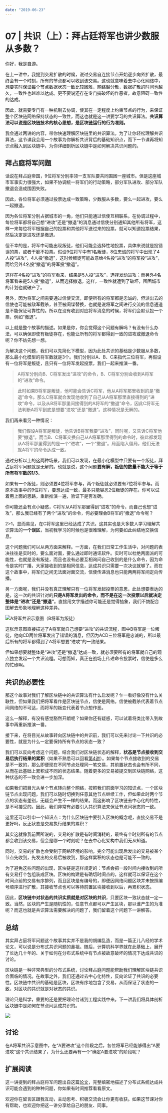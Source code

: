 ```yaml
---
date: "2019-06-23"
---  
```

      
# 07 | 共识（上）：拜占廷将军也讲少数服从多数？
你好，我是自游。

在上一讲中，我提到交易扩散的时候，说过交易自连接节点开始逐步向外扩散，最终会有一个时刻，所有的节点都可以收到该交易。这也就意味着去中心化网络中，想要实时保证每个节点数据状态一致比较困难，网络越分散，数据扩散的时间也越久，一致性也越难以达成。更不要说还存在专门搞破坏的作恶者，故意阻碍一致性的达成。

因此，就需要专门有一种机制去协调，使其在一定程度上约束节点的行为，来保证整个区块链网络保持状态的一致性，而这也就是这一讲要学习的共识算法。**共识算法可以说是区块链技术的核心思想，是区块链运行的行为准则。**

我会通过两讲的内容，带你快速理解区块链里的共识算法。为了让你轻松理解共识算法，这节课我会用一个故事为你解析共识背后的基础知识点，而下一节课再将知识点融入到区块链中，为你详细剖析区块链中是如何解决共识问题的。

## 拜占庭将军问题

话说在拜占庭帝国，9位将军分别率领一支军队要共同围困一座城市。但是这座城市军事实力很强大，如果不协调统一将军们的行动策略，部分军队进攻、部分军队撤退会造成围困失败。

因此，各位将军必须通过投票达成一致策略，少数服从多数，要么一起进攻，要么一起撤退。

因为各位将军分别占据城市的一角，他们只能通过信使互相联系。在协调过程中，每位将军都将自己想“进攻”还是“撤退”的消息通过信使分别通知其他所有将军，这样一来每位将军根据自己的投票和其他将军送过来的投票，就可以知道投票结果，然后决定是进攻还是撤退。

<!-- [[[read_end]]] -->

但不幸的是，将军中可能出现叛徒，他们可能会选择性地投票，具体来说就是投错误的票，或者干脆不投票。假设9位将军中有1名叛徒，8位忠诚的将军中出现了4人投“进攻”，4人投“撤退”，这时候叛徒可能故意给4名投“进攻”的将军投“进攻”，而给另外4名投“撤退”的将军投“撤退”。

这样在4名投“进攻”的将军看来，结果是5人投“进攻”，选择发动进攻；而另外4名将军看来是5人投“撤退”，从而选择撤退。这样，一致性就遭到了破坏，围困城市的计划也就破产了。

另外，因为将军之间需要通过信使交流，即便所有的将军都是忠诚的，但派出去的信使也可能被敌军截杀，甚至被间谍替换，也就是说将军之间进行交流的信息通道是不能保证可靠性的。所以在没有收到对应将军消息的时候，将军们会默认投一个票，例如“撤退”。

以上就是整个故事的描述。如果是你，你会觉得这个问题有解吗？有没有什么办法，可以确保即使有叛徒存在，也能让所有的将军都得到一致的进攻或撤退命令呢？你不妨先想一想。

为解决这个问题，我们可以先简化下模型，因为此处共识的基础是少数服从多数，那么最小化模型的将军数就是3个。我们分别以A、B、C来指代三位将军，再假设有一位将军是叛徒，且只有一位将军发起投票，我们一起来推演一番。

> A将军分别向B、C将军发出“进攻”的命令，B、C将军分别会收到A将军的“进攻”命令。

> 此时如果B将军是叛徒，他可能会告诉C将军，他从A将军那里收到的是“撤退”命令。那么C将军就会发现他收到了自己从A将军那里直接得到的“进攻”命令，以及从B将军那里间接得到的A将军的“撤退”命令，因此C将军无法判断A将军到底是想要“进攻”还是“撤退”。这种情况是无解的。

我们再来看另一种情况：

> 我们假设A将军是叛徒，他告诉B将军我要“进攻”，同时呢，又告诉C将军他要“撤退”。而当B、C将军交换自己从A将军那里得到的命令时，彼此都发现从A将军那里得到的是一个“进攻”，一个“撤退”。局面陷入僵局，他们无法就A将军的命令达成一致。

通过分析以上的这两种场景，我们可以发现，在最小化模型中只要有一个叛徒，拜占庭将军问题就是无解的。也就是说，这个问题**要有解，叛徒的数量不能大于等于所有将军数的1/3**。

如果有一个叛徒，则必须要4位将军参与，两个叛徒就必须要有7位将军参与。而原本故事中的9位将军，要想达成一致，最多只能容忍2位叛徒的存在。你可以试着用上面的思路，重新推演一遍，验证下是否准确。

你可能还会有点小疑惑，C将军从A将军那里得到“进攻”的命令，而自己也想“进攻”，那么我已经有了两个“进攻”的命令，何必要理会B将军的“撤退”命令呢？

2>1，显而易见，在C将军这里已经达成了共识。这其实也是大多数人学习理解共识算法的**一个误区**，当初我学习的时候也是很难理解，为何要如此纠结地交换信息。

这个问题我们可以从两方面来解释。一方面，在我们日常工作生活中，对问题的表决往往是实时的，要么面对面，要么通过即时通讯软件。实时可以杜绝两面派的可能性，也就是没有叛徒，而且也没有必要互相询问自己收到的是什么命令，因为命令是实时广播，大家接收到的是相同信息，达成共识只需要一次决议就够了。而在这个故事中，将军们之间无法面对面交流，信使传递消息也只能两两将军间定向传播。

另一方面呢，我们并没有真正理解只有一位将军发起投票的意思，此处想要表达的是，这一次的共识针对的**只是A将军发出的命令，而不是在这一次投票以后就决定整体是“进攻”还是“撤退”**。直接用文字描述你可能还是觉得抽象，我们不妨配合图解去形象地理解这种差异。

![](./httpsstatic001geekbangorgresourceimage316c31763d4f713360871060ed490568b46c.jpg "A将军共识示意图（B将军为叛徒）")

这张示意图直接描述了A将军就自己想要“进攻”的共识流程，图中B将军是一位叛徒，他向CD两位将军发出了错误的消息，但因为ACD三位将军是忠诚的，所以最后所有的将军都得到了A将军想要“进攻”的一致结果。

但如果想要就整体是“进攻”还是“撤退”达成一致，就必须要所有的将军就自己的观点独立发起一个共识流程。可想而知，真正在战场上传递命令投票时，信使是多么的忙碌啊。

## 共识的必要性

那这个故事对我们了解区块链中的共识算法有什么启发呢？乍一看好像没有什么关联性，但如果我们把将军看作是区块链节点，信使是网络。信使被截杀代表着节点间网络的不可达，而将军的叛变代表着节点想作恶。

这么一解释，有没有感觉豁然开朗呢？如果你还有疑惑，可以试着将类比带入到故事中再重新推演一番。

接下来，在将目光从故事转向区块链中的共识前，我们可以先来讨论一下共识的必要性，就是为什么一定要保持所有节点的状态一致？

我们可以反向考虑这个问题，结合我们对区块链状态的解释，**状态是节点接收到交易后执行结果的累积**（如果不熟悉可以回看[第4讲](https://time.geekbang.org/column/article/400419)）。如果每个节点接收到的交易是不一致的，那么即便现在不同节点处理同一笔交易，其前置状态也会有所不同，从而在此基础上累积成不同的状态结果。随着更多的交易被提交到区块链网络，这种状态的不一致会进一步加深。

如果我们把目光从单个节点转向整个网络，按照我们前面学习的知识点，一个区块链节点出现问题，我们可以随时切换到任意其他节点继续工作，但如果此时两个节点的状态有差别，无疑会产生不一样的结果。而这影响了区块链去中心化的特性，是不可接受的。因此，我们非常有必要引入共识算法来保证节点间状态的一致。

这里还可以引申一个知识点：为什么区块链中要引入区块的概念呢，直接交易不是更好吗，反正状态是交易执行结果的累积？

其实这就像我前面所说的，交易的扩散是有时间消耗的，最终有个时刻所有的节点都会收到该交易，但会是哪一个时刻呢？在去中心化架构中我们无从知道。

同时，交易的扩散也会受制于网络环境的影响，完全可能出现后发出的交易被某个节点先收到，先发出的交易后被收到，那这样累积的状态也是可能不一致的。

为了避免这些问题的出现，区块链是这样规定的：节点会把一段时间内接收到的所有交易打个包组装成区块。区块的构建是有确切时间点的，这样就可以保证在这个时间点前的交易有序排列，而且区块是有编号的，即便因网络问题区块并未按照编号顺序进行扩散，其接收节点也可以等待前置区块接收到以后，再累积状态。

因此，**区块链中对状态的共识实质就是对区块的共识**，只要区块一致状态就一定一致。当然，区块的产生是随机性的，任意节点都可以产生区块，那以谁产生的为准呢？而这也就是共识算法需要解决的问题了，我们留着这个问题下一讲解答。

## 总结

其实拜占庭将军问题这个故事其实并不是我的胡编乱造，而是一篇正儿八经的学术论文，可以说是分布式共识问题的鼻祖。随后，计算机科学界就在此基础上，展开了长达几十年的、关于如何在分布式系统中有节点被故意破坏的情况下达成共识的讨论。

区块链是一种非常典型的分布式系统，讨论拜占庭问题能帮助我们理解区块链共识会面临的情况。在故事之外，我们还通过去中心化特性，反向论证了共识的必要性。区块链中共识的基础是区块，区块有序地包含了交易，从而保证了状态的一致，对区块的共识就是对状态的共识。

理论只是科学，重要的还是要把理论付诸到工程实践中来。下一讲我们将具体剖析区块链中是如何在节点间达成共识的。

![](./httpsstatic001geekbangorgresourceimagebc30bc5b9e7267653f8d802698b5e1b10730.jpg)

## 讨论

在A将军共识示意图中，在“A要进攻”这个阶段之后，各位将军已经能够得出“A要进攻”这个共识结果了，为什么还要再有一个“确定A要进攻”的阶段呢？

## 扩展阅读

这一讲提到的拜占庭将军问题出自这篇[论文](https://lamport.azurewebsites.net/pubs/byz.pdf)，完整缜密地描述了分布式系统达成共识可能会遇到的种种问题，你如果有时间推荐看看原文。

欢迎你在留言区跟我互动，主动思考、积极交流会让你更有收获。如果这节课对你有帮助，也欢迎你把这一讲分享给自己的朋友、同事。